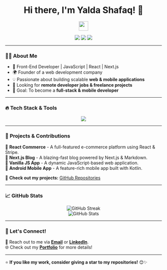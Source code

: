 <h1 align="center">Hi there, I'm Yalda Shafaq! 👋</h1>
<p align="center">
  <img src="https://media.giphy.com/media/hvRJCLFzcasrR4ia7z/giphy.gif" width="30"/>
</p>

<p align="center">
  <a href="[https://your-portfolio-link.com](https://my-portfolio-bay-sigma-19.vercel.app/)"><img src="https://img.shields.io/badge/Portfolio-%23000000.svg?&style=for-the-badge&logo=vercel&logoColor=white"/></a>
  <a href="https://linkedin.com/in/yalda-shafaq-225a322b3"><img src="https://img.shields.io/badge/LinkedIn-%230A66C2.svg?&style=for-the-badge&logo=linkedin&logoColor=white"/></a>
  <a href="mailto:your.email@example.com"><img src="https://img.shields.io/badge/Email-%23D14836.svg?&style=for-the-badge&logo=gmail&logoColor=white"/></a>
</p>

---

### 👨‍💻 **About Me**
- 🚀 Front-End Developer | JavaScript | React | Next.js  
- 🌍 Founder of a web development company  
- 💡 Passionate about building scalable **web & mobile applications**  
- 💼 Looking for **remote developer jobs & freelance projects**  
- 🎯 Goal: To become a **full-stack & mobile developer**  

---

### 🔥 **Tech Stack & Tools**
<p align="center">
  <img src="https://skillicons.dev/icons?i=html,css,js,react,nextjs,nodejs,tailwind,bootstrap,mongodb,express,git,github,vscode,figma" />
</p>

---

### 🚀 **Projects & Contributions**
🌟 **React Commerce** - A full-featured e-commerce platform using React & Stripe.  
🌟 **Next.js Blog** - A blazing-fast blog powered by Next.js & Markdown.  
🌟 **Vanilla JS App** - A dynamic JavaScript-based web application.  
🌟 **Android Mobile App** - A feature-rich mobile app built with Kotlin.  

📌 **Check out my projects:** [GitHub Repositories](https://github.com/Yaldashafaq123?tab=repositories)  

---

### 📈 **GitHub Stats**
<p align="center">
  <img src="https://github-readme-streak-stats.herokuapp.com/?user=Yaldashafaq123&theme=tokyonight" alt="GitHub Streak"/>
  <br/>
  <img src="https://github-readme-stats.vercel.app/api?username=YaldaShafaq&show_icons=true&theme=tokyonight" alt="GitHub Stats"/>
</p>

---

### 🤝 **Let's Connect!**
💌 Reach out to me via **[Email](mailto:your.email@example.com)** or **[LinkedIn](https://linkedin.com/in/yalda-shafaq-225a322b3)**.  
🌐 Check out my **[Portfolio]([https://your-portfolio-link.com](https://my-portfolio-bay-sigma-19.vercel.app/))** for more details!  

---

⭐ **If you like my work, consider giving a star to my repositories!** 😊✨



